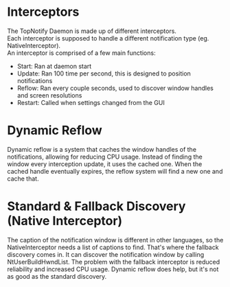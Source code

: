 # Interceptors

The TopNotify Daemon is made up of different interceptors.  
Each interceptor is supposed to handle a different notification type (eg. NativeInterceptor).  
An interceptor is comprised of a few main functions:  

- Start: Ran at daemon start
- Update: Ran 100 time per second, this is designed to position notifications
- Reflow: Ran every couple seconds, used to discover window handles and screen resolutions
- Restart: Called when settings changed from the GUI

# Dynamic Reflow

Dynamic reflow is a system that caches the window handles of the notifications, allowing for reducing CPU usage.
Instead of finding the window every interception update, it uses the cached one. 
When the cached handle eventually expires, the reflow system will find a new one and cache that.

# Standard & Fallback Discovery (Native Interceptor)

The caption of the notification window is different in other languages, so the NativeInterceptor needs a list of captions to find.
That's where the fallback discovery comes in. It can discover the notification window by calling NtUserBuildHwndList.
The problem with the fallback interceptor is reduced reliability and increased CPU usage. Dynamic reflow does help, but it's not as good as the standard discovery.

